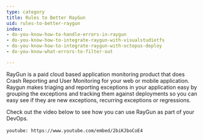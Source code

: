```yaml
---
type: category
title: Rules to Better RayGun
uid: rules-to-better-raygun
index:
- do-you-know-how-to-handle-errors-in-raygun
- do-you-know-how-to-integrate-raygun-with-visualstudiotfs
- do-you-know-how-to-integrate-raygun-with-octopus-deploy
- do-you-know-what-errors-to-filter-out

---
```

​​​​RayGun is a paid cloud based application monitoring product that does Crash Reporting and User Monitoring for your web or mobile application. Raygun makes triaging and reporting exceptions in your application easy by grouping the exceptions and tracking them against deployments so you can easy see if they are new exceptions, recurring exceptions or regressions.​

Check out the video below to see how you can use RayGun as part of your DevOps.​
​
​

`youtube: https://www.youtube.com/embed/2biKJboCoE4`
 

​

